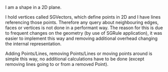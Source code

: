 I am a shape in a 2D plane.

I hold vertices called SGVectors, which define points in 2D and I have lines referencing those points.
Therefore any query about neighbouring edges, faces or vertices is not done in a performant way.
The reason for this is due to frequent changes on the geometry (by use of SGRule application), it was
easier to implement this way and removing additional overhead changing the internal representation.

Adding Points/Lines, removing Points/Lines or moving points around is simple this way, no additional calculations
have to be done (except removing lines going to or from a removed Point).